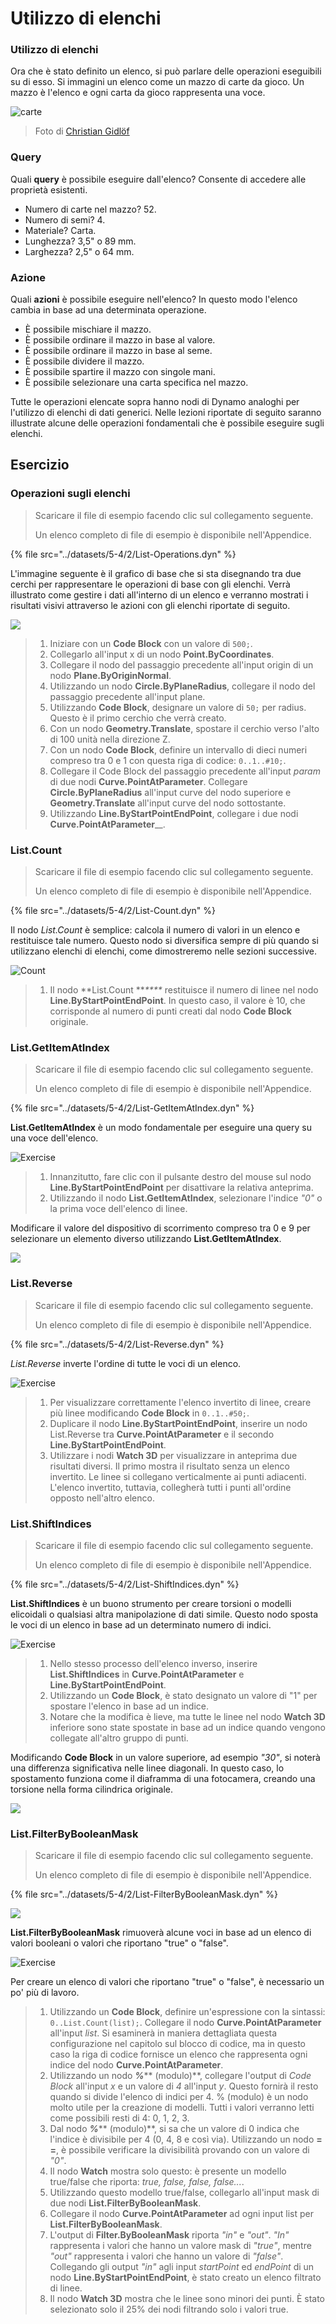 # Utilizzo di elenchi

### Utilizzo di elenchi

Ora che è stato definito un elenco, si può parlare delle operazioni eseguibili su di esso. Si immagini un elenco come un mazzo di carte da gioco. Un mazzo è l'elenco e ogni carta da gioco rappresenta una voce.

![carte](../images/5-4/2/Playing\_cards\_modified.jpg)

> Foto di [Christian Gidlöf](https://commons.wikimedia.org/wiki/File:Playing\_cards\_modified.jpg)

### Query

Quali **query** è possibile eseguire dall'elenco? Consente di accedere alle proprietà esistenti.

* Numero di carte nel mazzo? 52.
* Numero di semi? 4.
* Materiale? Carta.
* Lunghezza? 3,5" o 89 mm.
* Larghezza? 2,5" o 64 mm.

### Azione

Quali **azioni** è possibile eseguire nell'elenco? In questo modo l'elenco cambia in base ad una determinata operazione.

* È possibile mischiare il mazzo.
* È possibile ordinare il mazzo in base al valore.
* È possibile ordinare il mazzo in base al seme.
* È possibile dividere il mazzo.
* È possibile spartire il mazzo con singole mani.
* È possibile selezionare una carta specifica nel mazzo.

Tutte le operazioni elencate sopra hanno nodi di Dynamo analoghi per l'utilizzo di elenchi di dati generici. Nelle lezioni riportate di seguito saranno illustrate alcune delle operazioni fondamentali che è possibile eseguire sugli elenchi.

## **Esercizio**

### **Operazioni sugli elenchi**

> Scaricare il file di esempio facendo clic sul collegamento seguente.
>
> Un elenco completo di file di esempio è disponibile nell'Appendice.

{% file src="../datasets/5-4/2/List-Operations.dyn" %}

L'immagine seguente è il grafico di base che si sta disegnando tra due cerchi per rappresentare le operazioni di base con gli elenchi. Verrà illustrato come gestire i dati all'interno di un elenco e verranno mostrati i risultati visivi attraverso le azioni con gli elenchi riportate di seguito.

![](<../images/5-4/2/working with list - list operation.jpg>)

> 1. Iniziare con un **Code Block** con un valore di `500;`.
> 2. Collegarlo all'input x di un nodo **Point.ByCoordinates**.
> 3. Collegare il nodo del passaggio precedente all'input origin di un nodo **Plane.ByOriginNormal**.
> 4. Utilizzando un nodo **Circle.ByPlaneRadius**, collegare il nodo del passaggio precedente all'input plane.
> 5. Utilizzando **Code Block**, designare un valore di `50;` per radius. Questo è il primo cerchio che verrà creato.
> 6. Con un nodo **Geometry.Translate**, spostare il cerchio verso l'alto di 100 unità nella direzione Z.
> 7. Con un nodo **Code Block**, definire un intervallo di dieci numeri compreso tra 0 e 1 con questa riga di codice: `0..1..#10;`.
> 8. Collegare il Code Block del passaggio precedente all'input _param_ di due nodi **Curve.PointAtParameter**. Collegare **Circle.ByPlaneRadius** all'input curve del nodo superiore e **Geometry.Translate** all'input curve del nodo sottostante.
> 9. Utilizzando **Line.ByStartPointEndPoint**, collegare i due nodi **Curve.PointAtParameter**__.

### List.Count

> Scaricare il file di esempio facendo clic sul collegamento seguente.
>
> Un elenco completo di file di esempio è disponibile nell'Appendice.

{% file src="../datasets/5-4/2/List-Count.dyn" %}

Il nodo _List.Count_ è semplice: calcola il numero di valori in un elenco e restituisce tale numero. Questo nodo si diversifica sempre di più quando si utilizzano elenchi di elenchi, come dimostreremo nelle sezioni successive.

![Count](<../images/5-4/2/working with list - list operation - list count.jpg>)

> 1. Il nodo **List.Count **_****_ restituisce il numero di linee nel nodo **Line.ByStartPointEndPoint**. In questo caso, il valore è 10, che corrisponde al numero di punti creati dal nodo **Code Block** originale.

### List.GetItemAtIndex

> Scaricare il file di esempio facendo clic sul collegamento seguente.
>
> Un elenco completo di file di esempio è disponibile nell'Appendice.

{% file src="../datasets/5-4/2/List-GetItemAtIndex.dyn" %}

**List.GetItemAtIndex** è un modo fondamentale per eseguire una query su una voce dell'elenco.

![Exercise](<../images/5-4/2/working with list - get item index 01.jpg>)

> 1. Innanzitutto, fare clic con il pulsante destro del mouse sul nodo **Line.ByStartPointEndPoint** per disattivare la relativa anteprima.
> 2. Utilizzando il nodo **List.GetItemAtIndex**, selezionare l'indice _"0"_ o la prima voce dell'elenco di linee.

Modificare il valore del dispositivo di scorrimento compreso tra 0 e 9 per selezionare un elemento diverso utilizzando **List.GetItemAtIndex**.

![](<../images/5-4/2/working with list - get item index 02.gif>)

### List.Reverse

> Scaricare il file di esempio facendo clic sul collegamento seguente.
>
> Un elenco completo di file di esempio è disponibile nell'Appendice.

{% file src="../datasets/5-4/2/List-Reverse.dyn" %}

_List.Reverse_ inverte l'ordine di tutte le voci di un elenco.

![Exercise](<../images/5-4/2/working with list - list reverse.jpg>)

> 1. Per visualizzare correttamente l'elenco invertito di linee, creare più linee modificando **Code Block** in `0..1..#50;`.
> 2. Duplicare il nodo **Line.ByStartPointEndPoint**, inserire un nodo List.Reverse tra **Curve.PointAtParameter** e il secondo **Line.ByStartPointEndPoint**.
> 3. Utilizzare i nodi **Watch 3D** per visualizzare in anteprima due risultati diversi. Il primo mostra il risultato senza un elenco invertito. Le linee si collegano verticalmente ai punti adiacenti. L'elenco invertito, tuttavia, collegherà tutti i punti all'ordine opposto nell'altro elenco.

### List.ShiftIndices <a href="#listshiftindices" id="listshiftindices"></a>

> Scaricare il file di esempio facendo clic sul collegamento seguente.
>
> Un elenco completo di file di esempio è disponibile nell'Appendice.

{% file src="../datasets/5-4/2/List-ShiftIndices.dyn" %}

**List.ShiftIndices** è un buono strumento per creare torsioni o modelli elicoidali o qualsiasi altra manipolazione di dati simile. Questo nodo sposta le voci di un elenco in base ad un determinato numero di indici.

![Exercise](<../images/5-4/2/working with list - shiftIndices 01.jpg>)

> 1. Nello stesso processo dell'elenco inverso, inserire **List.ShiftIndices** in **Curve.PointAtParameter** e **Line.ByStartPointEndPoint**.
> 2. Utilizzando un **Code Block**, è stato designato un valore di "1" per spostare l'elenco in base ad un indice.
> 3. Notare che la modifica è lieve, ma tutte le linee nel nodo **Watch 3D** inferiore sono state spostate in base ad un indice quando vengono collegate all'altro gruppo di punti.

Modificando **Code Block** in un valore superiore, ad esempio _"30"_, si noterà una differenza significativa nelle linee diagonali. In questo caso, lo spostamento funziona come il diaframma di una fotocamera, creando una torsione nella forma cilindrica originale.

![](<../images/5-4/2/working with list - shiftIndices 02.jpg>)

### List.FilterByBooleanMask <a href="#listfilterbybooleanmask" id="listfilterbybooleanmask"></a>

> Scaricare il file di esempio facendo clic sul collegamento seguente.
>
> Un elenco completo di file di esempio è disponibile nell'Appendice.

{% file src="../datasets/5-4/2/List-FilterByBooleanMask.dyn" %}

![](../images/5-4/2/ListFilterBool.png)

**List.FilterByBooleanMask** rimuoverà alcune voci in base ad un elenco di valori booleani o valori che riportano "true" o "false".

![Exercise](<../images/5-4/2/working with list - filter by bool mask.jpg>)

Per creare un elenco di valori che riportano "true" o "false", è necessario un po' più di lavoro.

> 1. Utilizzando un **Code Block**, definire un'espressione con la sintassi: `0..List.Count(list);`. Collegare il nodo **Curve.PointAtParameter** all'input _list_. Si esaminerà in maniera dettagliata questa configurazione nel capitolo sul blocco di codice, ma in questo caso la riga di codice fornisce un elenco che rappresenta ogni indice del nodo **Curve.PointAtParameter**.
> 2. Utilizzando un nodo _**%**_** (modulo)**, collegare l'output di _Code Block_ all'input _x_ e un valore di _4_ all'input _y_. Questo fornirà il resto quando si divide l'elenco di indici per 4. % (modulo) è un nodo molto utile per la creazione di modelli. Tutti i valori verranno letti come possibili resti di 4: 0, 1, 2, 3.
> 3. Dal nodo _**%**_** (modulo)**, si sa che un valore di 0 indica che l'indice è divisibile per 4 (0, 4, 8 e così via). Utilizzando un nodo **= =**, è possibile verificare la divisibilità provando con un valore di _"0"_.
> 4. Il nodo **Watch** mostra solo questo: è presente un modello true/false che riporta: _true, false, false, false..._.
> 5. Utilizzando questo modello true/false, collegarlo all'input mask di due nodi **List.FilterByBooleanMask**.
> 6. Collegare il nodo **Curve.PointAtParameter** ad ogni input list per **List.FilterByBooleanMask**.
> 7. L'output di **Filter.ByBooleanMask** riporta _"in"_ e _"out"_. _"In"_ rappresenta i valori che hanno un valore mask di _"true"_, mentre _"out"_ rappresenta i valori che hanno un valore di _"false"_. Collegando gli output _"in"_ agli input _startPoint_ ed _endPoint_ di un nodo **Line.ByStartPointEndPoint**, è stato creato un elenco filtrato di linee.
> 8. Il nodo **Watch 3D** mostra che le linee sono minori dei punti. È stato selezionato solo il 25% dei nodi filtrando solo i valori true.
